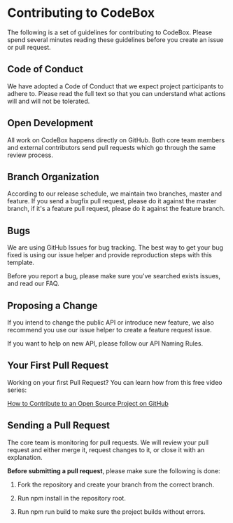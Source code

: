 # Contributing to CodeBox

The following is a set of guidelines for contributing to CodeBox. Please spend several minutes reading these guidelines before you create an issue or pull request.

## Code of Conduct
We have adopted a Code of Conduct that we expect project participants to adhere to. Please read the full text so that you can understand what actions will and will not be tolerated.

## Open Development
All work on CodeBox happens directly on GitHub. Both core team members and external contributors send pull requests which go through the same review process.

## Branch Organization
According to our release schedule, we maintain two branches, master and feature. If you send a bugfix pull request, please do it against the master branch, if it's a feature pull request, please do it against the feature branch.

## Bugs
We are using GitHub Issues for bug tracking. The best way to get your bug fixed is using our issue helper and provide reproduction steps with this template.

Before you report a bug, please make sure you've searched exists issues, and read our FAQ.

## Proposing a Change
If you intend to change the public API or introduce new feature, we also recommend you use our issue helper to create a feature request issue.

If you want to help on new API, please follow our API Naming Rules.

## Your First Pull Request
Working on your first Pull Request? You can learn how from this free video series:

[How to Contribute to an Open Source Project on GitHub](https://egghead.io/courses/how-to-contribute-to-an-open-source-project-on-github)


## Sending a Pull Request
The core team is monitoring for pull requests. We will review your pull request and either merge it, request changes to it, or close it with an explanation.

**Before submitting a pull request**, please make sure the following is done:

1) Fork the repository and create your branch from the correct branch.

2) Run npm install in the repository root.

3) Run npm run build to make sure the project builds without errors.
